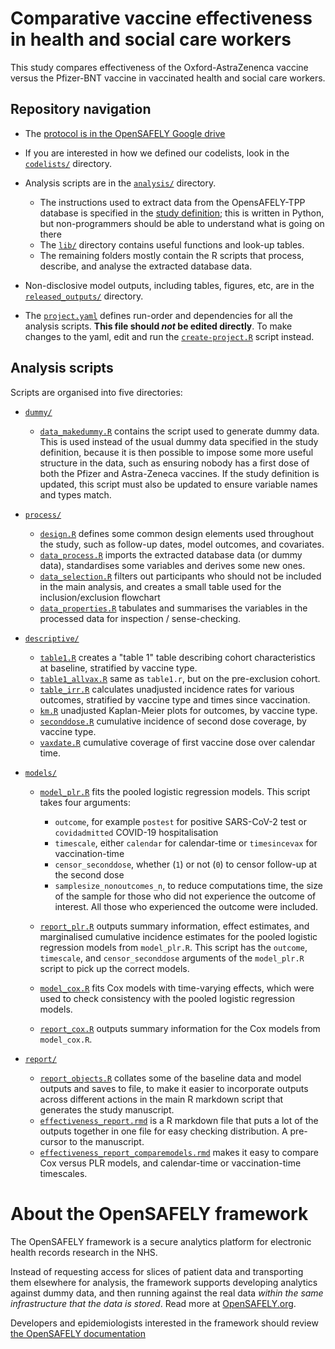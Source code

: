 # Comparative vaccine effectiveness in health and social care workers

This study compares effectiveness of the Oxford-AstraZenenca vaccine versus the Pfizer-BNT vaccine in vaccinated health and social care workers.

## Repository navigation

-   The [protocol is in the OpenSAFELY Google drive](https://docs.google.com/document/d/1eQ6N0JiFmUOFP2EA-AEE3PhGJ8yxjHEaA5IVSehOAXI/edit#)

-   If you are interested in how we defined our codelists, look in the [`codelists/`](./codelists/) directory.

-   Analysis scripts are in the [`analysis/`](./analysis) directory.

    -   The instructions used to extract data from the OpensAFELY-TPP database is specified in the [study definition](./analysis/study_definition.py); this is written in Python, but non-programmers should be able to understand what is going on there
    -   The [`lib/`](./analysis/lib) directory contains useful functions and look-up tables.
    -   The remaining folders mostly contain the R scripts that process, describe, and analyse the extracted database data.

-   Non-disclosive model outputs, including tables, figures, etc, are in the [`released_outputs/`](./released_outputs) directory.

-   The [`project.yaml`](./project.yaml) defines run-order and dependencies for all the analysis scripts. **This file should *not* be edited directly**. To make changes to the yaml, edit and run the [`create-project.R`](./create-project.R) script instead.

## Analysis scripts

Scripts are organised into five directories:

-   [`dummy/`](./analysis/dummy)

    -   [`data_makedummy.R`](analysis/R/process/data_makedummy.R) contains the script used to generate dummy data. This is used instead of the usual dummy data specified in the study definition, because it is then possible to impose some more useful structure in the data, such as ensuring nobody has a first dose of both the Pfizer and Astra-Zeneca vaccines. If the study definition is updated, this script must also be updated to ensure variable names and types match.

-   [`process/`](./analysis/process)

    -   [`design.R`](analysis/R/process/design.R) defines some common design elements used throughout the study, such as follow-up dates, model outcomes, and covariates.
    -   [`data_process.R`](analysis/R/process/data_process.R) imports the extracted database data (or dummy data), standardises some variables and derives some new ones.
    -   [`data_selection.R`](./analysis/R/process/data_selection.R) filters out participants who should not be included in the main analysis, and creates a small table used for the inclusion/exclusion flowchart
    -   [`data_properties.R`](./analysis/R/process/data_properties.R) tabulates and summarises the variables in the processed data for inspection / sense-checking.

-   [`descriptive/`](./analysis/descriptive)

    -   [`table1.R`](./analysis/R/descriptive/table1.R) creates a "table 1" table describing cohort characteristics at baseline, stratified by vaccine type.
    -   [`table1_allvax.R`](./analysis/R/descriptive/table1.R) same as `table1.r`, but on the pre-exclusion cohort.
    -   [`table_irr.R`](./analysis/R/descriptive/table_irr.R) calculates unadjusted incidence rates for various outcomes, stratified by vaccine type and times since vaccination.
    -   [`km.R`](./analysis/R/descriptive/km.R) unadjusted Kaplan-Meier plots for outcomes, by vaccine type.
    -   [`seconddose.R`](./analysis/R/descriptive/seconddose.R) cumulative incidence of second dose coverage, by vaccine type.
    -   [`vaxdate.R`](./analysis/R/descriptive/vaxdate.R) cumulative coverage of first vaccine dose over calendar time.

-   [`models/`](./analysis/models)

    -   [`model_plr.R`](./analysis/R/models/model_plr.R) fits the pooled logistic regression models. This script takes four arguments:

        -   `outcome`, for example `postest` for positive SARS-CoV-2 test or `covidadmitted` COVID-19 hospitalisation
        -   `timescale`, either `calendar` for calendar-time or `timesincevax` for vaccination-time
        -   `censor_seconddose`, whether (`1`) or not (`0`) to censor follow-up at the second dose
        -   `samplesize_nonoutcomes_n`, to reduce computations time, the size of the sample for those who did not experience the outcome of interest. All those who experienced the outcome were included.

    -   [`report_plr.R`](./analysis/R/models/report_plr.R) outputs summary information, effect estimates, and marginalised cumulative incidence estimates for the pooled logistic regression models from `model_plr.R`. This script has the `outcome`, `timescale`, and `censor_seconddose` arguments of the `model_plr.R` script to pick up the correct models.

    -   [`model_cox.R`](./analysis/R/models/model_cox.R) fits Cox models with time-varying effects, which were used to check consistency with the pooled logistic regression models.

    -   [`report_cox.R`](./analysis/R/models/report_cox.R) outputs summary information for the Cox models from `model_cox.R`.

-   [`report/`](./analysis/report)

    -   [`report_objects.R`](./analysis/report/report_objects.R) collates some of the baseline data and model outputs and saves to file, to make it easier to incorporate outputs across different actions in the main R markdown script that generates the study manuscript.
    -   [`effectiveness_report.rmd`](./analysis/report/effectiveness_report.rmd) is a R markdown file that puts a lot of the outputs together in one file for easy checking distribution. A pre-cursor to the manuscript.
    -   [`effectiveness_report_comparemodels.rmd`](./analysis/report/effectiveness_report_comparemodels.rmd) makes it easy to compare Cox versus PLR models, and calendar-time or vaccination-time timescales.

# About the OpenSAFELY framework

The OpenSAFELY framework is a secure analytics platform for electronic health records research in the NHS.

Instead of requesting access for slices of patient data and transporting them elsewhere for analysis, the framework supports developing analytics against dummy data, and then running against the real data *within the same infrastructure that the data is stored*. Read more at [OpenSAFELY.org](https://opensafely.org).

Developers and epidemiologists interested in the framework should review [the OpenSAFELY documentation](https://docs.opensafely.org)
